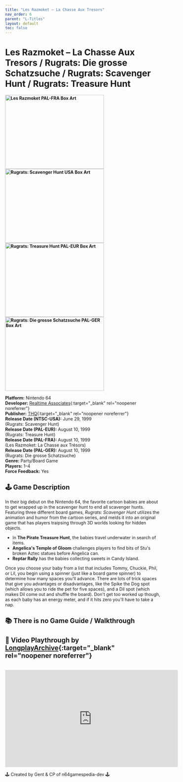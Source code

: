 ```yaml
---
title: "Les Razmoket – La Chasse Aux Tresors"
nav_order: 6
parent: "L-Titles"
layout: default
toc: false
---
```


# Les Razmoket – La Chasse Aux Tresors / Rugrats: Die grosse Schatzsuche / Rugrats: Scavenger Hunt / Rugrats: Treasure Hunt

<b>
<img src="https://images.launchbox-app.com//fa1ce7b5-259b-4511-a91e-5312dbe03f96.png" alt="Les Razmoket PAL-FRA Box Art" width="320" height="240" />
<img src="https://images.launchbox-app.com//f3ee27c1-e894-449f-aa07-12437f18008f.jpg" alt="Rugrats: Scavenger Hunt USA Box Art" width="320" height="240" />
<img src="https://images.launchbox-app.com//32059de1-0b0a-492f-a316-706a769a0d8a.jpg" alt="Rugrats: Treasure Hunt PAL-EUR Box Art" width="320" height="240" />
<img src="https://images.launchbox-app.com//4ea44e6d-78a0-4dab-852b-deb29e3f22fa.png" alt="Rugrats: Die grosse Schatzsuche PAL-GER Box Art" width="320" height="240" />
</b>

**Platform:** Nintendo 64  
**Developer:** [Realtime Associates](https://en.wikipedia.org/wiki/Realtime_Associates){:target="_blank" rel="noopener noreferrer"}  
**Publisher:** [THQ](https://en.wikipedia.org/wiki/THQ){:target="_blank" rel="noopener noreferrer"}  
**Release Date (NTSC-USA):** June 29, 1999  
(Rugrats: Scavenger Hunt)  
**Release Date (PAL-EUR):** August 10, 1999  
(Rugrats: Treasure Hunt)  
**Release Date (PAL-FRA):** August 10, 1999  
(Les Razmoket: La Chasse aux Trésors)  
**Release Date (PAL-GER):** August 10, 1999  
(Rugrats: Die grosse Schatzsuche)  
**Genre:** Party/Board Game  
**Players:** 1–4  
**Force Feedback:** Yes  

## 🕹️ Game Description
In their big debut on the Nintendo 64, the favorite cartoon babies are about to get wrapped up in the scavenger hunt to end all scavenger hunts. Featuring three different board games, *Rugrats: Scavenger Hunt* utilizes the animation and humor from the cartoon series, and melds it into an original game that has players traipsing through 3D worlds looking for hidden objects.

- In **The Pirate Treasure Hunt**, the babies travel underwater in search of items.  
- **Angelica's Temple of Gloom** challenges players to find bits of Stu's broken Aztec statues before Angelica can.  
- **Reptar Rally** has the babies collecting sweets in Candy Island.

Once you choose your baby from a list that includes Tommy, Chuckie, Phil, or Lil, you begin using a spinner (just like a board game spinner) to determine how many spaces you'll advance. There are lots of trick spaces that give you advantages or disadvantages, like the Spike the Dog spot (which allows you to ride the pet for five spaces), and a Dil spot (which makes Dil come out and shuffle the board). Don't get too worked up though, as each baby has an energy meter, and if it hits zero you'll have to take a nap.

## 📚 There is no Game Guide / Walkthrough

## 🎥 Video Playthrough by [LongplayArchive](https://www.youtube.com/channel/UCM8XzXipyTsylZ_WsGKmdKQ){:target="_blank" rel="noopener noreferrer"}
<br />  
<iframe width="560" height="315" src="https://www.youtube.com/embed/1CJTsNNNAVk" title="Les Razmoket – La Chasse Aux Tresors Gameplay" frameborder="0" allowfullscreen></iframe>

🕹️ Created by Gent & CP of n64gamespedia-dev 🕹️  
<!-- Vault Format: n64gamespedia-dev -->  
<!-- Protocol Source: _vault-specs/format-protocol.md -->
